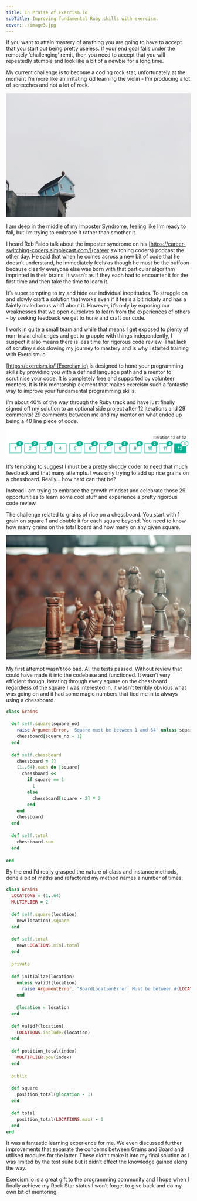 ```yaml
---
title: In Praise of Exercism.io
subTitle: Improving fundamental Ruby skills with exercism.
cover: ./image3.jpg
---
```


If you want to attain mastery of anything you are going to have to accept that you start out being pretty useless. If your end goal falls under the remotely ‘challenging’ remit, then you need to accept that you will repeatedly stumble and look like a bit of a newbie for a long time.

My current challenge is to become a coding rock star, unfortunately at the moment I’m more like an irritating kid learning the violin - I’m producing a lot of screeches and not a lot of rock.

![image-of-house-falling-from-cliff](./image1.jpg)

I am deep in the middle of my Imposter Syndrome, feeling like I'm ready to fall, but I’m trying to embrace it rather than smother it.

I heard Rob Faldo talk about the imposter syndrome on his [https://career-switching-coders.simplecast.com/](career switching coders) podcast the other day. He said that when he comes across a new bit of code that he doesn’t understand, he immediately feels as though he must be the buffoon because clearly everyone else was born with that particular algorithm imprinted in their brains. It wasn’t as if they each had to encounter it for the first time and then take the time to learn it.

It’s super tempting to try and hide our individual ineptitudes. To struggle on and slowly craft a solution that works even if it feels a bit rickety and has a faintly malodorous whiff about it. However, it’s only by exposing our weaknesses that we open ourselves to learn from the experiences of others - by seeking feedback we get to hone and craft our code.

I work in quite a small team and while that means I get exposed to plenty of non-trivial challenges and get to grapple with things independently, I suspect it also means there is less time for rigorous code review. That lack of scrutiny risks slowing my journey to mastery and is why I started training with Exercism.io

[https://exercism.io/](Exercism.io) is designed to hone your programming skills by providing you with a defined language path and a mentor to scrutinise your code. It is completely free and supported by volunteer mentors. It is this mentorship element that makes exercism such a fantastic way to improve your fundamental programming skills.

I’m about 40% of the way through the Ruby track and have just finally signed off my solution to an optional side project after 12 iterations and 29 comments! 29 comments between me and my mentor on what ended up being a 40 line piece of code.

![showing number of attempts and comments](image2.png)

It's tempting to suggest I must be a pretty shoddy coder to need that much feedback and that many attempts. I was only trying to add up rice grains on a chessboard. Really… how hard can that be?

Instead I am trying to embrace the growth mindset and celebrate those 29 opportunities to learn some cool stuff and experience a pretty rigorous code review.

The challenge related to grains of rice on a chessboard. You start with 1 grain on square 1 and double it for each square beyond. You need to know how many grains on the total board and how many on any given square.

![Chess pieces on a board](image3.jpg)

My first attempt wasn’t too bad. All the tests passed. Without review that could have made it into the codebase and functioned. It wasn’t very efficient though, iterating through every square on the chessboard regardless of the square I was interested in, it wasn’t terribly obvious what was going on and it had some magic numbers that tied me in to always using a chessboard.

```ruby
class Grains

  def self.square(square_no)
    raise ArgumentError, 'Square must be between 1 and 64' unless square_no >= 1 && square_no <= 64
    chessboard[square_no - 1]
  end

  def self.chessboard
    chessboard = []
    (1..64).each do |square|
      chessboard <<
        if square == 1
          1
        else
          chessboard[square - 2] * 2
        end
    end
    chessboard
  end

  def self.total
    chessboard.sum
  end

end
```

By the end I’d really grasped the nature of class and instance methods, done a bit of maths and refactored my method names a number of times.

```ruby
class Grains
  LOCATIONS = (1..64)
  MULTIPLIER = 2

  def self.square(location)
    new(location).square
  end

  def self.total
    new(LOCATIONS.min).total
  end

  private

  def initialize(location)
    unless valid?(location)
      raise ArgumentError, "BoardLocationError: Must be between #{LOCATIONS.min} and #{LOCATIONS.max}"
    end

    @location = location
  end

  def valid?(location)
    LOCATIONS.include?(location)
  end

  def position_total(index)
    MULTIPLIER.pow(index)
  end

  public

  def square
    position_total(@location - 1)
  end

  def total
    position_total(LOCATIONS.max) - 1
  end
end
```

It was a fantastic learning experience for me. We even discussed further improvements that separate the concerns between Grains and Board and utilised modules for the latter. These didn’t make it into my final solution as I was limited by the test suite but it didn’t effect the knowledge gained along the way.

Exercism.io is a great gift to the programming community and I hope when I finally achieve my Rock Star status I won’t forget to give back and do my own bit of mentoring.
